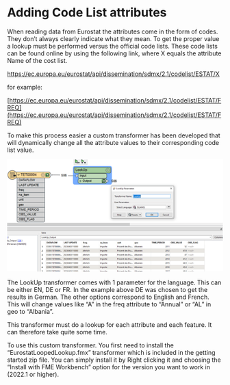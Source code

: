 # Adding Code List attributes

When reading data from Eurostat the attributes come in the form of codes. They don’t always clearly indicate what they mean. To get the proper value a lookup must be performed versus the official code lists.
These code lists can be found online by using the following link, where X equals the attribute Name of the cost list.

https://ec.europa.eu/eurostat/api/dissemination/sdmx/2.1/codelist/ESTAT/X

for example:

[https://ec.europa.eu/eurostat/api/dissemination/sdmx/2.1/codelist/ESTAT/FREQ](https://ec.europa.eu/eurostat/api/dissemination/sdmx/2.1/codelist/ESTAT/FREQ)

To make this process easier a custom transformer has been developed that will dynamically change all the attribute values to their corresponding code list value.

![](./images/codelists.png)

The LookUp transformer comes with 1 parameter for the language. This can be either EN, DE or FR. In the example above DE was chosen to get the results in German. The other options correspond to English and French.
This will change values like “A” in the freq attribute to “Annual” or “AL” in geo to “Albania”.

This transformer must do a lookup for each attribute and each feature. It can therefore take quite some time.

To use this custom transformer. You first need to install the “EurostatLoopedLookup.fmx” transformer which is included in the getting started zip file. You can simply install it by Right clicking it and choosing the “Install with FME Workbench” option for the version you want to work in (2022.1 or higher).
